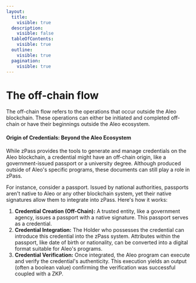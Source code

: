 ```yaml
---
layout:
  title:
    visible: true
  description:
    visible: false
  tableOfContents:
    visible: true
  outline:
    visible: true
  pagination:
    visible: true
---
```


# The off-chain flow

The off-chain flow refers to the operations that occur outside the Aleo blockchain. These operations can either be initiated and completed off-chain or have their beginnings outside the Aleo ecosystem.

#### Origin of Credentials: Beyond the Aleo Ecosystem

While zPass provides the tools to generate and manage credentials on the Aleo blockchain, a credential might have an off-chain origin, like a government-issued passport or a university degree. Although produced outside of Aleo's specific programs, these documents can still play a role in zPass.

For instance, consider a passport. Issued by national authorities, passports aren't native to Aleo or any other blockchain system, yet their native signatures allow them to integrate into zPass. Here's how it works:

1. **Credential Creation (Off-Chain):** A trusted entity, like a government agency, issues a passport with a native signature. This passport serves as a credential.
2. **Credential Integration:** The Holder who possesses the credential can introduce this credential into the zPass system. Attributes within the passport, like date of birth or nationality, can be converted into a digital format suitable for Aleo's programs.
3. **Credential Verification:** Once integrated, the Aleo program can execute and verify the credential's authenticity. This execution yields an output (often a boolean value) confirming the verification was successful coupled with a ZKP.
